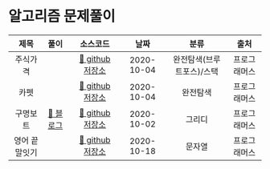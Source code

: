 # 알고리즘 문제풀이

|제목|풀이|소스코드|날짜|분류|출처|
|:---:|:---|:---:|:---:|:---:|:---:|
|주식가격| |[📎 github 저장소 ](https://github.com/devhyun637/algorithm/blob/master/src/main/java/algorithm/programmers/Level2/Sol42584.java)|2020-10-04|완전탐색(브루트포스)/스택|프로그래머스|
|카펫| |[📎 github 저장소 ](https://github.com/devhyun637/algorithm/blob/master/src/main/java/algorithm/programmers/Level2/Sol42842.java)|2020-10-04|완전탐색|프로그래머스|
|구명보트|[📝 블로그](https://dev-hyun.tistory.com/137) |[📎 github 저장소 ](https://github.com/devhyun637/algorithm/blob/master/src/main/java/algorithm/programmers/Level2/Sol42885.java)|2020-10-02|그리디|프로그래머스|
|영어 끝말잇기| |[📎 github 저장소 ](https://github.com/devhyun637/algorithm/blob/master/src/main/java/algorithm/programmers/Level2/Sol12981.java)|2020-10-18|문자열|프로그래머스|